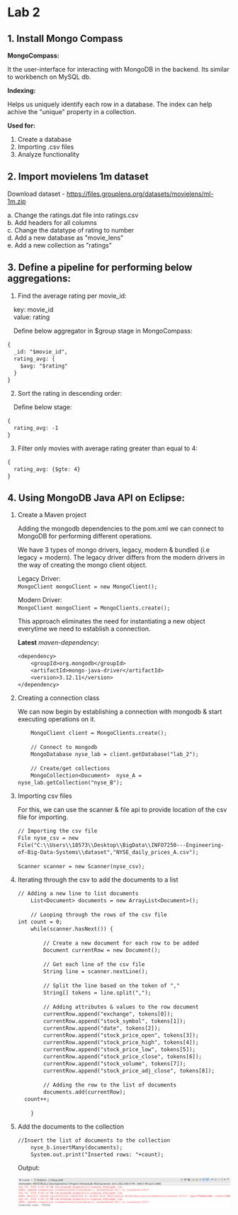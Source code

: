 # Lab 2

## 1. Install Mongo Compass

**MongoCompass:**

It the user-interface for interacting with MongoDB in the backend. Its similar to workbench on MySQL db.

**Indexing:**

Helps us uniquely identify each row in a database. The index can help achive the "unique" property in a collection.

**Used for:**

1. Create a database
2. Importing .csv files
3. Analyze functionality

## 2. Import movielens 1m dataset

Download dataset - https://files.grouplens.org/datasets/movielens/ml-1m.zip<br/>
 
a. Change the ratings.dat file into ratings.csv<br/>
b. Add headers for all columns<br/>
c. Change the datatype of rating to number<br/>
d. Add a new database as "movie_lens"<br/>
e. Add a new collection as "ratings"<br/>

## 3. Define a pipeline for performing below aggregations:

1. Find the average rating per movie_id:

&emsp;key: movie_id<br/>
&emsp;value: rating

&emsp;Define below aggregator in $group stage in MongoCompass:
  ```
  {
    _id: "$movie_id",
    rating_avg: {
      $avg: "$rating"
    }
  }
  ```

2. Sort the rating in descending order: 

&emsp;Define below stage:
```
{
  rating_avg: -1
}
```

3. Filter only movies with average rating greater than equal to 4:

```
{
  rating_avg: {$gte: 4}
}
```
## 4. Using MongoDB Java API on Eclipse:

1. Create a Maven project

    Adding the mongodb dependencies to the pom.xml we can connect to MongoDB for performing different operations.

    We have 3 types of mongo drivers, legacy, modern & bundled (i.e legacy + modern). The legacy driver differs from the modern drivers in the way of creating the mongo client object. 

    Legacy Driver:<br/>
    `MongoClient mongoClient = new MongoClient();`

    Modern Driver:<br/>
    `MongoClient mongoClient = MongoClients.create();`

    This approach eliminates the need for instantiating a new object everytime we need to establish a connection.

    **Latest** *maven-dependency*:<br/>
    ```
    <dependency>
        <groupId>org.mongodb</groupId>
        <artifactId>mongo-java-driver</artifactId>
        <version>3.12.11</version>
    </dependency>
    ```

2. Creating a connection class

    We can now begin by establishing a connection with mongodb & start executing operations on it.

    ```// Establish connection using modern client
		MongoClient client = MongoClients.create();
		
		// Connect to mongodb
		MongoDatabase nyse_lab = client.getDatabase("lab_2");
		
		// Create/get collections
		MongoCollection<Document>  nyse_A = nyse_lab.getCollection("nyse_B");
    ```

3. Importing csv files

    For this, we can use the scanner & file api to provide location of the csv file for importing.

    ```
    // Importing the csv file
    File nyse_csv = new File("C:\\Users\\18573\\Desktop\\BigData\\INFO7250---Engineering-of-Big-Data-Systems\\dataset","NYSE_daily_prices_A.csv");
		
    Scanner scanner = new Scanner(nyse_csv);
    ```

4. Iterating through the csv to add the documents to a list

    ```
    // Adding a new line to list documents
		List<Document> documents = new ArrayList<Document>();
		
		// Looping through the rows of the csv file
    int count = 0;
		while(scanner.hasNext()) {
			
			// Create a new document for each row to be added
			Document currentRow = new Document(); 
			
			// Get each line of the csv file
			String line = scanner.nextLine();
			
			// Split the line based on the token of ","
			String[] tokens = line.split(",");
			
			// Adding attributes & values to the row document
			currentRow.append("exchange", tokens[0]);
			currentRow.append("stock_symbol", tokens[1]);
			currentRow.append("date", tokens[2]);
			currentRow.append("stock_price_open", tokens[3]);
			currentRow.append("stock_price_high", tokens[4]);
			currentRow.append("stock_price_low", tokens[5]);
			currentRow.append("stock_price_close", tokens[6]);
			currentRow.append("stock_volume", tokens[7]);
			currentRow.append("stock_price_adj_close", tokens[8]);
			
			// Adding the row to the list of documents
			documents.add(currentRow);
      count++;
			
		}

    ```

5. Add the documents to the collection

    ```
    //Insert the list of documents to the collection
		nyse_b.insertMany(documents);
		System.out.print("Inserted rows: "+count);
    ```

    Output:
    
    ![alt text](https://github.com/tambeani/INFO7250---Engineering-of-Big-Data-Systems/blob/main/screenshots/lab2_insertmany_output.png?raw=true)








